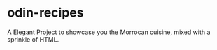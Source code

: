 # odin-recipes
A Elegant Project to showcase you the Morrocan cuisine, mixed with a sprinkle of HTML.
